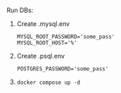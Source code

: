 Run DBs:
1. Create .mysql.env
   ```
   MYSQL_ROOT_PASSWORD='some_pass'
   MYSQL_ROOT_HOST='%'
   ```
2. Create .psql.env
   ```
   POSTGRES_PASSWORD='some_pass'
   ```
3. ```
   docker compose up -d
   ```
